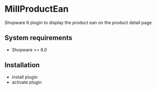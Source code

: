 # MillProductEan

Shopware 6 plugin to display the product ean on the product detail page

## System requirements

* Shopware >= 6.0

## Installation

* install plugin
* activate plugin